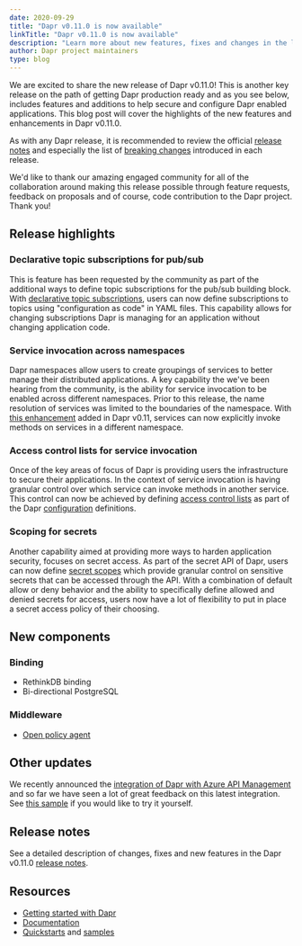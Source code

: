 ```yaml
---
date: 2020-09-29
title: "Dapr v0.11.0 is now available"
linkTitle: "Dapr v0.11.0 is now available"
description: "Learn more about new features, fixes and changes in the latest Dapr release"
author: Dapr project maintainers
type: blog
---
```


We are excited to share the new release of Dapr v0.11.0! This is another key release on the path of getting Dapr production ready and as you see below, includes features and additions to help secure and configure Dapr enabled applications. This blog post will cover the highlights of the new features and enhancements in Dapr v0.11.0. 

As with any Dapr release, it is recommended to review the official [release notes](https://github.com/dapr/dapr/releases/tag/v0.11.0) and especially the list of [breaking changes](https://github.com/dapr/dapr/releases/tag/v0.11.0#breaking-changes) introduced in each release.

We'd like to thank our amazing engaged community for all of the collaboration around making this release possible through feature requests, feedback on proposals and of course, code contribution to the Dapr project. Thank you!

## Release highlights

### Declarative topic subscriptions for pub/sub

This is feature has been requested by the community as part of the additional ways to define topic subscriptions for the pub/sub building block. With [declarative topic subscriptions](https://github.com/dapr/docs/blob/master/howto/consume-topic/README.md#declarative-subscriptions), users can now define subscriptions to topics using "configuration as code" in YAML files. This capability allows for changing subscriptions Dapr is managing for an application without changing application code.

### Service invocation across namespaces

Dapr namespaces allow users to create groupings of services to better manage their distributed applications. A key capability the we've been hearing from the community, is the ability for service invocation to be enabled across different namespaces. Prior to this release, the name resolution of services was limited to the boundaries of the namespace. With [this enhancement](https://github.com/dapr/docs/tree/master/concepts/service-invocation#namespaces-scoping) added in Dapr v0.11, services can now explicitly invoke methods on services in a different namespace.

### Access control lists for service invocation

Once of the key areas of focus of Dapr is providing users the infrastructure to secure their applications. In the context of service invocation is having granular control over which service can invoke methods in another service. This control can now be achieved by defining [access control lists](https://github.com/dapr/docs/tree/master/concepts/service-invocation#service-access-security) as part of the Dapr [configuration](https://github.com/dapr/docs/blob/master/concepts/configuration/README.md) definitions.

### Scoping for secrets

Another capability aimed at providing more ways to harden application security, focuses on secret access. As part of the secret API of Dapr, users can now define [secret scopes](https://github.com/dapr/docs/blob/master/howto/secrets-scopes/README.md) which provide granular control on sensitive secrets that can be accessed through the API. With a combination of default allow or deny behavior and the ability to specifically define allowed and denied secrets for access, users now have a lot of flexibility to put in place a secret access policy of their choosing.

## New components

### Binding

- RethinkDB binding
- Bi-directional PostgreSQL


### Middleware

- [Open policy agent](https://github.com/dapr/docs/blob/master/howto/policies-with-opa/README.md)

## Other updates

We recently announced the [integration of Dapr with Azure API Management](https://cloudblogs.microsoft.com/opensource/2020/09/22/announcing-dapr-integration-azure-api-management-service-apim/) and so far we have seen a lot of great feedback on this latest integration. See [this sample](https://github.com/dapr/samples/tree/master/dapr-apim-integration) if you would like to try it yourself.

## Release notes

See a detailed description of changes, fixes and new features in the Dapr v0.11.0 [release notes](https://github.com/dapr/dapr/releases/tag/v0.11.0).

## Resources

- [Getting started with Dapr](https://github.com/dapr/docs/blob/master/getting-started/README.md)
- [Documentation](https://github.com/dapr/docs)
- [Quickstarts](https://github.com/dapr/quickstarts) and [samples](https://github.com/dapr/samples)
